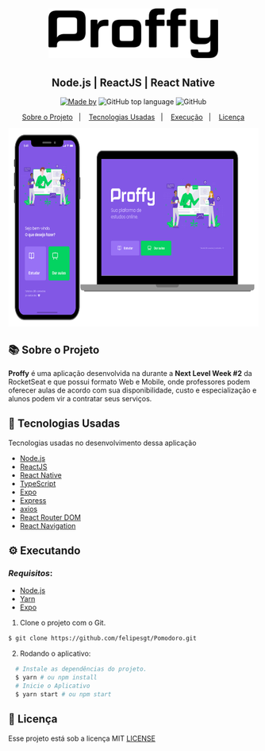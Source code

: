 <h1 align="center">
    <img alt="Proffy" src=".github/logo.svg" height="100px" />
    </br>
</h1>
<h2 align="center">
   Node.js | ReactJS | React Native
</h2>

<p align="center">
<a href="https://www.linkedin.com/in/felipe-gon%C3%A7alves-33bb09187/">
    <img alt="Made by" src="https://img.shields.io/badge/made%20by-Felipe%20Gonçalves-%239871F5"></a>
  <img alt="GitHub top language" src="https://img.shields.io/github/languages/top/felipesgt/proffy?style=flat-square">
  <img alt="GitHub" src="https://img.shields.io/github/license/felipesgt/proffy?style=flat-square"> 
</p>



<p align="center">
  <a href="#-sobre-o-projeto">Sobre o Projeto</a>&nbsp;&nbsp;&nbsp;|&nbsp;&nbsp;&nbsp;
  <a href="#-tecnologias-usadas">Tecnologias Usadas</a>&nbsp;&nbsp;&nbsp;|&nbsp;&nbsp;&nbsp;
  <a href="#-executando">Execução</a>&nbsp;&nbsp;&nbsp;|&nbsp;&nbsp;&nbsp;
   <a href="#-licença">Licença</a>
</p>
<img alt="Proffy" src=".github/prof.png" height="400px" />



## 📚 Sobre o Projeto
**Proffy** é uma aplicação desenvolvida na  durante a **Next Level Week #2** da RocketSeat e que possui formato Web e Mobile, onde professores podem oferecer aulas de acordo com sua disponibilidade, custo e especialização e alunos podem vir a contratar seus serviços. 


## 🚀 Tecnologias Usadas
  Tecnologias usadas no desenvolvimento dessa aplicação

- [Node.js](https://nodejs.org/en/)
- [ReactJS](https://reactjs.org/)
- [React Native](https://reactnative.dev/)
- [TypeScript](https://www.typescriptlang.org/)
- [Expo](https://expo.io/)
- [Express](https://expressjs.com/pt-br/)
- [axios](https://github.com/axios/axios)
- [React Router DOM](https://reacttraining.com/react-router/)
- [React Navigation](https://reactnavigation.org/)


## ⚙ Executando

  ### *Requisitos*:

- [Node.js](https://nodejs.org/en/)
- [Yarn](https://classic.yarnpkg.com/)
- [Expo](https://expo.io/)

1. Clone o projeto com o Git.

```bash
$ git clone https://github.com/felipesgt/Pomodoro.git
```

2. Rodando o aplicativo:

```bash
  # Instale as dependências do projeto.
  $ yarn # ou npm install
  # Inicie o Aplicativo
  $ yarn start # ou npm start
  ```




   ## 📜 Licença

Esse projeto está sob a licença MIT [LICENSE](LICENSE.md) 

